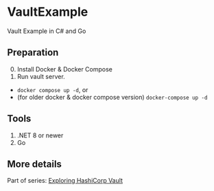# VaultExample

Vault Example in C# and Go

## Preparation

0. Install Docker & Docker Compose
1. Run vault server.
  * `docker compose up -d`, or
  * (for older docker & docker compose version) `docker-compose up -d`

## Tools

1. .NET 8 or newer
2. Go

## More details

Part of series: [Exploring HashiCorp Vault](https://dev.to/berviantoleo/exploring-hashicorp-vault-with-vault-net-client-library-194n)
